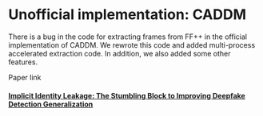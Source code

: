# Unofficial implementation: CADDM

There is a bug in the code for extracting frames from FF++ in the official implementation of CADDM. We rewrote this code and added multi-process accelerated extraction code. In addition, we also added some other features.





Paper link
#### [Implicit Identity Leakage: The Stumbling Block to Improving Deepfake Detection Generalization](https://arxiv.org/abs/2210.14457)


